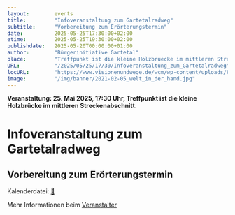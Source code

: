 ```yaml
---
layout:        events
title:         "Infoveranstaltung zum Gartetalradweg"
subtitle:      "Vorbereitung zum Erörterungstermin"
date:          2025-05-25T17:30:00+02:00
etime:         2025-05-25T19:30:00+02:00
publishdate:   2025-05-20T00:00:00+01:00
author:        "Bürgerinitiative Gartetal"
place:         "Treffpunkt ist die kleine Holzbruecke im mittleren Streckenabschnitt."
URL:           "/2025/05/25/17/30/Infoveranstaltung_zum_Gartetalradweg"
locURL:        "https://www.visionenundwege.de/wcm/wp-content/uploads/FAQ_Gartetalweg_Mai_2025.pdf"
image:         "/img/banner/2021-02-05_welt_in_der_hand.jpg"
---
```


**Veranstaltung: 25. Mai 2025, 17:30 Uhr, Treffpunkt ist die kleine Holzbrücke im mittleren Streckenabschnitt.**

Infoveranstaltung zum Gartetalradweg
===========

Vorbereitung zum Erörterungstermin
-----------


Kalenderdatei: [📆](/ics/2025-05-25_17-30_infoveranstaltung_zum_gartetalradweg.ics)





Mehr Informationen beim [Veranstalter](https://www.visionenundwege.de/wcm/wp-content/uploads/FAQ_Gartetalweg_Mai_2025.pdf)
